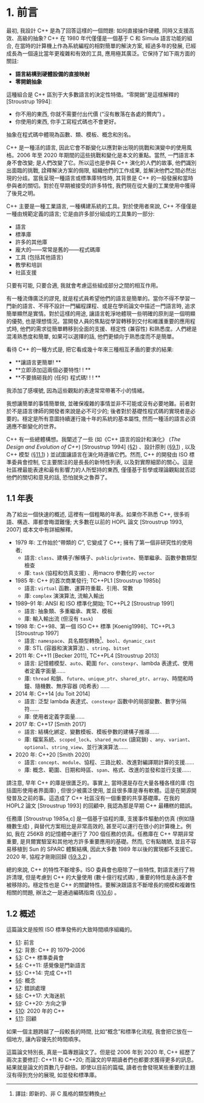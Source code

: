 # 1. 前言

最初, 我設計 C++ 是為了回答這樣的一個問題: 如何直接操作硬體, 同時又支援高效、高級的抽象? C++ 在 1980 年代僅僅是一個基于 C 和 Simula 語言功能的組合, 在當時的計算機上作為系統編程的相對簡單的解決方案, 經過多年的發展, 已經成長為一個遠比當年更複雜和有效的工具, 應用極其廣泛。它保持了如下兩方面的關註: 

- **語言結構到硬體設備的直接映射**
- **零開銷抽象**

這種組合是 C++ 區別于大多數語言的決定性特徵。“零開銷”是這樣解釋的 [Stroustrup 1994]: 

- 你不用的東西, 你就不需要付出代價 (“沒有散落在各處的贅肉”) 。
- 你使用的東西, 你手工寫程式碼也不會更好。

抽象在程式碼中體現為函數、類、模板、概念和別名。

C++ 是一種活的語言, 因此它會不斷變化以應對新出現的挑戰和演變中的使用風格。2006 年至 2020 年期間的這些挑戰和變化是本文的重點。當然, 一門語言本身不會改變; 是人們改變了它。所以這也是參與 C++ 演化的人們的故事, 他們識別出面臨的挑戰, 詮釋解決方案的侷限, 組織他們的工作成果, 並解決他們之間必然出現的分歧。當我呈現一種語言或標準庫特性時, 其背景是 C++ 的一般發展和當時參與者的關切。對於在早期被接受的許多特性, 我們現在從大量的工業使用中獲得了後見之明。

C++ 主要是一種工業語言, 一種構建系統的工具。對於使用者來說, C++ 不僅僅是一種由規範定義的語言; 它是由許多部分組成的工具集的一部分: 

- 語言
- 標準庫
- 許多的其他庫
- 龐大的——常常是舊的——程式碼庫
- 工具 (包括其他語言) 
- 教學和培訓
- 社區支援

只要有可能, 只要合適, 我就會考慮這些組成部分之間的相互作用。

有一種流傳廣泛的謬見, 就是程式員希望他們的語言是簡單的。當你不得不學習一門新的語言、不得不設計一門編程課程、或是在學術論文中描述一門語言時, 追求簡單顯然是實情。對於這樣的用途, 讓語言乾淨地體現一些明確的原則是一個明顯的優勢, 也是理想情況。當開發人員的焦點從學習轉移到交付和維護重要的應用程式時, 他們的需求從簡單轉移到全面的支援、穩定性 (兼容性) 和熟悉度。人們總是混淆熟悉度和簡單, 如果可以選擇的話, 他們更傾向于熟悉度而不是簡單。

看待 C++ 的一種方式是, 把它看成幾十年來三種相互矛盾的要求的結果: 

- **讓語言更簡單! **
- **立即添加這兩個必要特性! ! **
- **不要搞砸我的 (任何) 程式碼! ! ! **

我添加了感嘆號, 因為這些觀點的表達常常帶著不小的情緒。

我想讓簡單的事情簡單做, 並確保複雜的事情並非不可能或沒有必要地難。前者對於不是語言律師的開發者來說是必不可少的; 後者對於基礎性程式碼的實現者是必要的。穩定是所有意圖持續運行幾十年的系統的基本屬性, 然而一種活的語言必須適應不斷變化的世界。

C++ 有一些總體構想。我闡述了一些 (如《C++ 語言的設計和演化》 (*The Design and Evolution of C++*) [Stroustrup 1994] ([§2](02.md#2-背景c-的-19792006)) 、設計原則 ([§9.1](09.md#91-設計原則)) , 以及 C++ 模型 ([§11.1](11.md#111-c-模型)) ) 並試圖讓語言在演化時遵循它們。然而, C++ 的開發由 ISO 標準委員會控制, 它主要關注的是長長的新特性列表, 以及對實際細節的關心。這是社區裡最能表達和最有影響力的人所堅持的東西, 僅僅基于哲學或理論觀點就否認他們的關切和意見的話, 恐怕就失之魯莽了。

## 1.1 年表

為了給出一個快速的概述, 這裡有一個粗略的年表。如果你不熟悉 C++, 很多術語、構造、庫都會晦澀難懂; 大多數在以前的 HOPL 論文 [Stroustrup 1993, 2007] 或本文中有詳細解釋。

- 1979 年: 工作始於“帶類的 C”, 它變成了 C++; 擁有了第一個非研究性的使用者; 
  - 語言: `class`、建構子/解構子、`public`/`private`、簡單繼承、函數參數類型檢查
  - 庫: `task` (協程和仿真支援) 、用macro 參數化的 `vector`
- 1985 年: C++ 的首次商業發行; TC++PL1 [Stroustrup 1985b]
  - 語言: `virtual` 函數、運算符重載、引用、常數
  - 庫: `complex` 演演算法, 流輸入輸出
- 1989–91 年: ANSI 和 ISO 標準化開始; TC++PL2 [Stroustrup 1991]
  - 語言: 抽象類、多重繼承、異常、模板
  - 庫: 輸入輸出流 (但沒有 `task`) 
- 1998 年: C++98、第一個 ISO C++ 標準 [Koenig1998]、TC++PL3 [Stroustrup 1997]
  - 語言: `namespace`、具名類型轉換[^1]、`bool`、`dynamic_cast`
  - 庫: STL (容器和演演算法) 、`string`、`bitset`
- 2011 年: C++11 [Becker 2011], TC++PL4 [Stroustrup 2013]
  - 語言: 記憶體模型、`auto`、範圍 `for`、`constexpr`、lambda 表達式、使用者定義字面量......
  - 庫: `thread` 和鎖、`future`、`unique_ptr`、`shared_ptr`、`array`、時間和時鐘、隨機數、無序容器 (哈希表) ......
- 2014 年: C++14 [du Toit 2014]
  - 語言: 泛型 lambda 表達式、`constexpr` 函數中的局部變數、數字分隔符......
  - 庫: 使用者定義字面量......
- 2017 年: C++17 [Smith 2017]
  - 語言: 結構化綁定、變數模板、模板參數的建構子推導......
  - 庫: 檔案系統、`scoped_lock`、`shared_mutex` (讀寫鎖) 、`any`、`variant`、`optional`、`string_view`、並行演演算法......
- 2020 年: C++20 [Smith 2020]
  - 語言: `concept`、`module`、協程、三路比較、改進對編譯期計算的支援......
  - 庫: 概念、範圍、日期和時區、`span`、格式、改進的並發和並行支援......

請注意, 早年 C++ 的庫是很匱乏的。事實上, 當時還是存在大量各種各樣的庫 (包括圖形使用者界面庫) , 但很少被廣泛使用, 並且很多庫是專有軟體。這是在開源開發普及之前的事。這造成了 C++ 社區沒有一個重要的共享基礎庫。在我的 HOPL2 論文 [Stroustrup 1993] 的回顧中, 我認為那是早期 C++ 最糟糕的錯誤。

任務庫 [Stroustrup 1985a,c] 是一個基于協程的庫, 支援事件驅動的仿真 (例如隨機數生成) , 與替代方案相比是非常高效的, 甚至可以運行在很小的計算機上。例如, 我在 256KB 的記憶體中運行了 700 個任務的仿真。任務庫在 C++ 早期非常重要, 是貝爾實驗室和其他地方許多重要應用的基礎。然而, 它有點醜陋, 並且不容易移植到 Sun 的 SPARC 體繫結構, 因此大多數 1989 年以後的實現都不支援它。2020 年, 協程才剛剛回歸 ([§9.3.2](09.md#932-協程)) 。

總的來說, C++ 的特性不斷增多。ISO 委員會也廢除了一些特性, 對語言進行了稍許清理, 但是考慮到 C++ 的大量使用 (數十億行程式碼) , 重要的特性是永遠不會被移除的。穩定性也是 C++ 的關鍵特性。要解決跟語言不斷增長的規模和複雜性相關的問題, 辦法之一是通過編碼指南 ([§10.6](10.md#106-編碼指南)) 。

## 1.2 概述

這篇論文是按照 ISO 標準發佈的大致時間順序組織的。

- [§1](#1-前言): 前言
- [§2](02.md#2-背景c-的-19792006): 背景: C++ 的 1979–2006
- [§3](03.md#3-c-標準委員會): C++ 標準委員會
- [§4](04.md#4-c11感覺像是門新語言): C++11: 感覺像是門新語言
- [§5](05.md#5-c14完成-c11): C++14: 完成 C++11
- [§6](06.md#6-概念): 概念
- [§7](07.md#7-錯誤處理): 錯誤處理
- [§8](08.md#8-c17大海迷航): C++17: 大海迷航
- [§9](09.md#9-c20方向之爭): C++20: 方向之爭
- [§10](10.md#10-2020-年的-c): 2020 年的 C++
- [§11](11.md#11-回顧): 回顧

如果一個主題跨越了一段較長的時間, 比如“概念”和標準化流程, 我會把它放在一個地方, 讓內容優先於時間順序。

這篇論文特別長, 真是一篇專題論文了。但是從 2006 年到 2020 年, C++ 經歷了兩次主要修訂: C++11 和 C++20; 而論文的早期讀者們也都要求獲得更多的訊息。結果就是論文的頁數几乎翻倍。即使以目前的篇幅, 讀者也會發現某些重要的主題沒有得到充分的展現, 如並發和標準庫。

[^1]: 譯註: 即新的、非 C 風格的類型轉換
